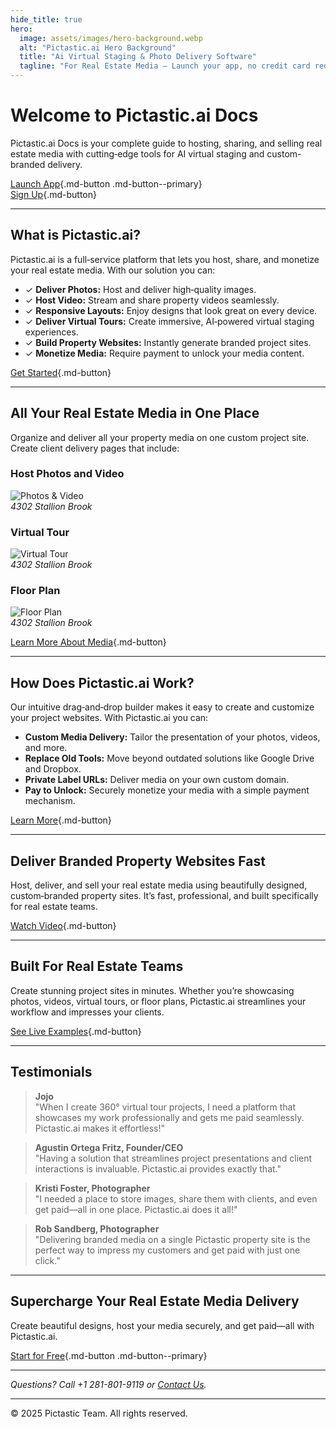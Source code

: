 ```yaml
---
hide_title: true
hero:
  image: assets/images/hero-background.webp
  alt: "Pictastic.ai Hero Background"
  title: "Ai Virtual Staging & Photo Delivery Software"
  tagline: "For Real Estate Media — Launch your app, no credit card required."
---
```


# Welcome to Pictastic.ai Docs

Pictastic.ai Docs is your complete guide to hosting, sharing, and selling real estate media with cutting‑edge tools for AI virtual staging and custom-branded delivery.

[Launch App](https://app.pictastic.ai){.md-button .md-button--primary}  
[Sign Up](https://docs.pictastic.ai/signup){.md-button}

---

## What is Pictastic.ai?

Pictastic.ai is a full‑service platform that lets you host, share, and monetize your real estate media. With our solution you can:

- ✓ **Deliver Photos:** Host and deliver high‑quality images.
- ✓ **Host Video:** Stream and share property videos seamlessly.
- ✓ **Responsive Layouts:** Enjoy designs that look great on every device.
- ✓ **Deliver Virtual Tours:** Create immersive, AI‑powered virtual staging experiences.
- ✓ **Build Property Websites:** Instantly generate branded project sites.
- ✓ **Monetize Media:** Require payment to unlock your media content.

[Get Started](https://docs.pictastic.ai/get-started){.md-button}

---

## All Your Real Estate Media in One Place

Organize and deliver all your property media on one custom project site. Create client delivery pages that include:

### Host Photos and Video

![Photos & Video](assets/images/placeholder-photo-video.jpg)  
*4302 Stallion Brook*

### Virtual Tour

![Virtual Tour](assets/images/placeholder-virtual-tour.jpg)  
*4302 Stallion Brook*

### Floor Plan

![Floor Plan](assets/images/placeholder-floor-plan.jpg)  
*4302 Stallion Brook*

[Learn More About Media](https://docs.pictastic.ai/media){.md-button}

---

## How Does Pictastic.ai Work?

Our intuitive drag‑and‑drop builder makes it easy to create and customize your project websites. With Pictastic.ai you can:

- **Custom Media Delivery:** Tailor the presentation of your photos, videos, and more.
- **Replace Old Tools:** Move beyond outdated solutions like Google Drive and Dropbox.
- **Private Label URLs:** Deliver media on your own custom domain.
- **Pay to Unlock:** Securely monetize your media with a simple payment mechanism.

[Learn More](https://docs.pictastic.ai/how-it-works){.md-button}

---

## Deliver Branded Property Websites Fast

Host, deliver, and sell your real estate media using beautifully designed, custom‑branded property sites. It’s fast, professional, and built specifically for real estate teams.

[Watch Video](https://docs.pictastic.ai/watch-video){.md-button}

---

## Built For Real Estate Teams

Create stunning project sites in minutes. Whether you’re showcasing photos, videos, virtual tours, or floor plans, Pictastic.ai streamlines your workflow and impresses your clients.

[See Live Examples](https://docs.pictastic.ai/examples){.md-button}

---

## Testimonials

> **Jojo**  
> "When I create 360° virtual tour projects, I need a platform that showcases my work professionally and gets me paid seamlessly. Pictastic.ai makes it effortless!"

> **Agustin Ortega Fritz, Founder/CEO**  
> "Having a solution that streamlines project presentations and client interactions is invaluable. Pictastic.ai provides exactly that."

> **Kristi Foster, Photographer**  
> "I needed a place to store images, share them with clients, and even get paid—all in one place. Pictastic.ai does it all!"

> **Rob Sandberg, Photographer**  
> "Delivering branded media on a single Pictastic property site is the perfect way to impress my customers and get paid with just one click."

---

## Supercharge Your Real Estate Media Delivery

Create beautiful designs, host your media securely, and get paid—all with Pictastic.ai.

[Start for Free](https://docs.pictastic.ai/start-free){.md-button .md-button--primary}

---

*Questions? Call +1 281-801-9119 or [Contact Us](https://docs.pictastic.ai/contact).*

---

© 2025 Pictastic Team. All rights reserved.
